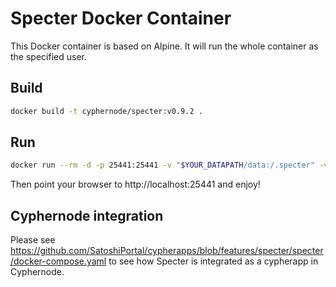 # Specter Docker Container

This Docker container is based on Alpine.  It will run the whole container as the specified user.

## Build

```bash
docker build -t cyphernode/specter:v0.9.2 .
```

## Run

```bash
docker run --rm -d -p 25441:25441 -v "$YOUR_DATAPATH/data:/.specter" -v "$BITCOIN_DATAPATH/bitcoin-client.conf:/.bitcoin/bitcoin.conf:ro" cyphernode/specter:v0.8.1 $(id -u):$(id -g) /entrypoint.sh "0.0.0.0"
```

Then point your browser to http://localhost:25441 and enjoy!

## Cyphernode integration

Please see https://github.com/SatoshiPortal/cypherapps/blob/features/specter/specter/docker-compose.yaml to see how Specter is integrated as a cypherapp in Cyphernode.

